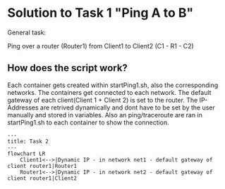 # Solution to Task 1 "Ping A to B"

General task:

Ping over a router (Router1) from Client1 to Client2 (C1 - R1 - C2)


## How does the script work?

Each container gets created within startPing1.sh, also the corresponding networks.
The containers get connected to each network.
The default gateway of each client(Client 1 + Client 2) is set to the router.
The IP-Addresses are retrived dynamically and dont have to be set by the user manually and stored
in variables.
Also an ping/traceroute are ran in startPing1.sh to each container to show the connection.

```mermaid
---
title: Task 2
---
flowchart LR
    Client1<-->|Dynamic IP - in network net1 - default gateway of client router1|Router1
    Router1<-->|Dynamic IP - in network net2 - default gateway of client router1|Client2

```

